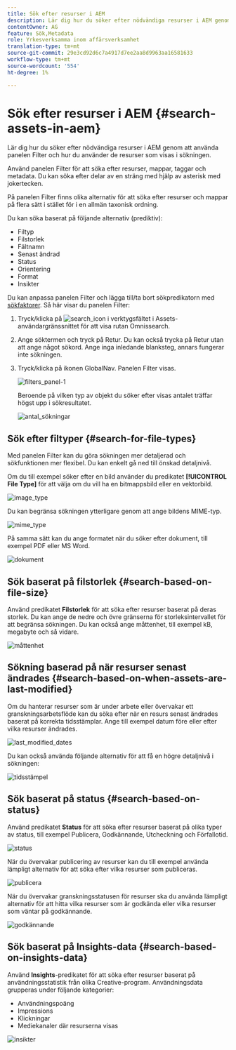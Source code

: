 ```yaml
---
title: Sök efter resurser i AEM
description: Lär dig hur du söker efter nödvändiga resurser i AEM genom att använda panelen Filter och hur du använder de resurser som visas i sökningen.
contentOwner: AG
feature: Sök,Metadata
role: Yrkesverksamma inom affärsverksamhet
translation-type: tm+mt
source-git-commit: 29e3cd92d6c7a4917d7ee2aa8d9963aa16581633
workflow-type: tm+mt
source-wordcount: '554'
ht-degree: 1%

---
```



# Sök efter resurser i AEM {#search-assets-in-aem}

Lär dig hur du söker efter nödvändiga resurser i AEM genom att använda panelen Filter och hur du använder de resurser som visas i sökningen.

Använd panelen Filter för att söka efter resurser, mappar, taggar och metadata. Du kan söka efter delar av en sträng med hjälp av asterisk med jokertecken.

På panelen Filter finns olika alternativ för att söka efter resurser och mappar på flera sätt i stället för i en allmän taxonisk ordning.

Du kan söka baserat på följande alternativ (prediktiv):

* Filtyp
* Filstorlek
* Fältnamn
* Senast ändrad
* Status
* Orientering
* Format
* Insikter

<!-- TBD keystroke 65 article and port applicable changes here. This content goes. -->

Du kan anpassa panelen Filter och lägga till/ta bort sökpredikatorn med [sökfaktorer](search-facets.md). Så här visar du panelen Filter:

1. Tryck/klicka på ![search_icon](assets/search_icon.png) i verktygsfältet i Assets-användargränssnittet för att visa rutan Omnissearch.
1. Ange söktermen och tryck på Retur. Du kan också trycka på Retur utan att ange något sökord. Ange inga inledande blanksteg, annars fungerar inte sökningen.

1. Tryck/klicka på ikonen GlobalNav. Panelen Filter visas.

   ![filters_panel-1](assets/filters_panel-1.png)

   Beroende på vilken typ av objekt du söker efter visas antalet träffar högst upp i sökresultatet.

   ![antal_sökningar](assets/number_of_searches.png)

## Sök efter filtyper {#search-for-file-types}

Med panelen Filter kan du göra sökningen mer detaljerad och sökfunktionen mer flexibel. Du kan enkelt gå ned till önskad detaljnivå.

Om du till exempel söker efter en bild använder du predikatet **[!UICONTROL File Type]** för att välja om du vill ha en bitmappsbild eller en vektorbild.

![image_type](assets/image_type.png)

Du kan begränsa sökningen ytterligare genom att ange bildens MIME-typ.

![mime_type](assets/mime_type.png)

På samma sätt kan du ange formatet när du söker efter dokument, till exempel PDF eller MS Word.

![dokument](assets/documents.png)

## Sök baserat på filstorlek {#search-based-on-file-size}

Använd predikatet **Filstorlek** för att söka efter resurser baserat på deras storlek. Du kan ange de nedre och övre gränserna för storleksintervallet för att begränsa sökningen. Du kan också ange måttenhet, till exempel kB, megabyte och så vidare.

![måttenhet](assets/unit_of_measure.png)

## Sökning baserad på när resurser senast ändrades {#search-based-on-when-assets-are-last-modified}

Om du hanterar resurser som är under arbete eller övervakar ett granskningsarbetsflöde kan du söka efter när en resurs senast ändrades baserat på korrekta tidsstämplar. Ange till exempel datum före eller efter vilka resurser ändrades.

![last_modified_dates](assets/last_modified_dates.png)

Du kan också använda följande alternativ för att få en högre detaljnivå i sökningen:

![tidsstämpel](assets/timestamp.png)

## Sök baserat på status {#search-based-on-status}

Använd predikatet **Status** för att söka efter resurser baserat på olika typer av status, till exempel Publicera, Godkännande, Utcheckning och Förfallotid.

![status](assets/status.png)

När du övervakar publicering av resurser kan du till exempel använda lämpligt alternativ för att söka efter vilka resurser som publiceras.

![publicera](assets/publish.png)

När du övervakar granskningsstatusen för resurser ska du använda lämpligt alternativ för att hitta vilka resurser som är godkända eller vilka resurser som väntar på godkännande.

![godkännande](assets/approval.png)

## Sök baserat på Insights-data {#search-based-on-insights-data}

Använd **Insights**-predikatet för att söka efter resurser baserat på användningsstatistik från olika Creative-program. Användningsdata grupperas under följande kategorier:

* Användningspoäng
* Impressions
* Klickningar
* Mediekanaler där resurserna visas

![insikter](assets/insights.png)

